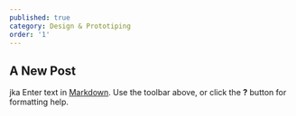 ```yaml
---
published: true
category: Design & Prototiping
order: '1'
---
```

## A New Post
jka
Enter text in [Markdown](http://daringfireball.net/projects/markdown/). Use the toolbar above, or click the **?** button for formatting help.
